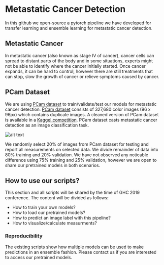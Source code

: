 # Metastatic Cancer Detection
In this github we open-source a pytorch pipeline we have developed for transfer learning and ensemble learning for metastatic cancer detection.

## Metastatic Cancer
In metastatic cancer (also known as stage IV of cancer), cancer cells can spread to distant parts of the body and in some situations, experts might not be able to identify where the cancer initially started. Once cancer expands, it can be hard to control, however there are still treatments that can stop, slow the growth of cancer or relieve symptoms caused by cancer.

## PCam Dataset
We are using [PCam dataset](https://github.com/basveeling/pcam) to train/validate/test our models for metastatic cancer detection. [PCam dataset](https://github.com/basveeling/pcam) consists of 327,680 color images (96 x 96px) which contains duplicate images. A cleaned version of PCam dataset is available in a [Kaggel competition](https://www.kaggle.com/c/histopathologic-cancer-detection/data). PCam dataset casts metastatic cancer detection as an image classification task.

![alt text](https://github.com/basveeling/pcam/blob/master/pcam.jpg "PCam image samples - image is copied from PCam github")

We randomly select 20% of images from PCam dataset for testing and report all measurements on selected data. We divide remainder of data into 80% training and 20% validation. We have not observed any noticable difference using 75% training and 25% validation, however we are open to share our pretrained models in both scenarios.

## How to use our scripts?
This section and all scripts will be shared by the time of GHC 2019 conference. The content will be divided as follows:
* How to train your own models?
* How to load our pretrained models?
* How to predict an image label with this pipeline?
* How to visualize/calculate measurments?

### Reproducibility
The existing scripts show how multiple models can be used to make predictions in an ensemble fashion. Please contact us if you are interested to access our pretrained models. 
